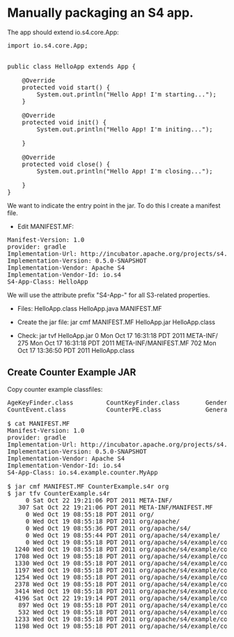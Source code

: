 # Manually packaging an S4 app.

The app should extend io.s4.core.App:

<pre>
import io.s4.core.App;


public class HelloApp extends App {

    @Override
    protected void start() {
        System.out.println("Hello App! I'm starting...");        
    }

    @Override
    protected void init() {
        System.out.println("Hello App! I'm initing...");        
        
    }

    @Override
    protected void close() {
        System.out.println("Hello App! I'm closing...");        
        
    }
}
</pre>

We want to indicate the entry point in the jar. To do this I create a manifest file.

* Edit MANIFEST.MF:

<pre>
Manifest-Version: 1.0
provider: gradle
Implementation-Url: http://incubator.apache.org/projects/s4.html
Implementation-Version: 0.5.0-SNAPSHOT
Implementation-Vendor: Apache S4
Implementation-Vendor-Id: io.s4
S4-App-Class: HelloApp
</pre>

We will use the attribute prefix "S4-App-" for all S3-related properties.

* Files:
    HelloApp.class
    HelloApp.java
    MANIFEST.MF

* Create the jar file:
    jar cmf MANIFEST.MF HelloApp.jar HelloApp.class 

* Check:
    jar tvf HelloApp.jar 
      0 Mon Oct 17 16:31:18 PDT 2011 META-INF/
    275 Mon Oct 17 16:31:18 PDT 2011 META-INF/MANIFEST.MF
    702 Mon Oct 17 13:36:50 PDT 2011 HelloApp.class

## Create Counter Example JAR

Copy counter example classfiles:

<pre>
AgeKeyFinder.class         CountKeyFinder.class       GenderKeyFinder.class      Module.class               PrintPE.class              UserEvent.class            
CountEvent.class           CounterPE.class            GenerateUserEventPE.class  MyApp.class                README.md                  UserIDKeyFinder.class    
  
$ cat MANIFEST.MF
Manifest-Version: 1.0
provider: gradle
Implementation-Url: http://incubator.apache.org/projects/s4.html
Implementation-Version: 0.5.0-SNAPSHOT
Implementation-Vendor: Apache S4
Implementation-Vendor-Id: io.s4
S4-App-Class: io.s4.example.counter.MyApp
  
$ jar cmf MANIFEST.MF CounterExample.s4r org
$ jar tfv CounterExample.s4r 
     0 Sat Oct 22 19:21:06 PDT 2011 META-INF/
   307 Sat Oct 22 19:21:06 PDT 2011 META-INF/MANIFEST.MF
     0 Wed Oct 19 08:55:18 PDT 2011 org/
     0 Wed Oct 19 08:55:18 PDT 2011 org/apache/
     0 Wed Oct 19 08:55:36 PDT 2011 org/apache/s4/
     0 Wed Oct 19 08:55:44 PDT 2011 org/apache/s4/example/
     0 Wed Oct 19 08:55:18 PDT 2011 org/apache/s4/example/counter/
  1240 Wed Oct 19 08:55:18 PDT 2011 org/apache/s4/example/counter/AgeKeyFinder.class
  1708 Wed Oct 19 08:55:18 PDT 2011 org/apache/s4/example/counter/CounterPE.class
  1330 Wed Oct 19 08:55:18 PDT 2011 org/apache/s4/example/counter/CountEvent.class
  1197 Wed Oct 19 08:55:18 PDT 2011 org/apache/s4/example/counter/CountKeyFinder.class
  1254 Wed Oct 19 08:55:18 PDT 2011 org/apache/s4/example/counter/GenderKeyFinder.class
  2378 Wed Oct 19 08:55:18 PDT 2011 org/apache/s4/example/counter/GenerateUserEventPE.class
  3414 Wed Oct 19 08:55:18 PDT 2011 org/apache/s4/example/counter/Module.class
  4196 Sat Oct 22 19:19:14 PDT 2011 org/apache/s4/example/counter/MyApp.class
   897 Wed Oct 19 08:55:18 PDT 2011 org/apache/s4/example/counter/PrintPE.class
   532 Wed Oct 19 08:55:18 PDT 2011 org/apache/s4/example/counter/README.md
  1233 Wed Oct 19 08:55:18 PDT 2011 org/apache/s4/example/counter/UserEvent.class
  1198 Wed Oct 19 08:55:18 PDT 2011 org/apache/s4/example/counter/UserIDKeyFinder.class

</pre>


